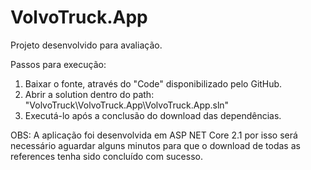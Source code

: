 # VolvoTruck.App

Projeto desenvolvido para avaliação.

Passos para execução:

1) Baixar o fonte, através do "Code" disponibilizado pelo GitHub.
2) Abrir a solution dentro do path: "VolvoTruck\VolvoTruck.App\VolvoTruck.App.sln"
3) Executá-lo após a conclusão do download das dependências.

OBS: A aplicação foi desenvolvida em ASP NET Core 2.1 por isso será necessário aguardar alguns minutos para que o download de todas as 
references tenha sido concluído com sucesso.
